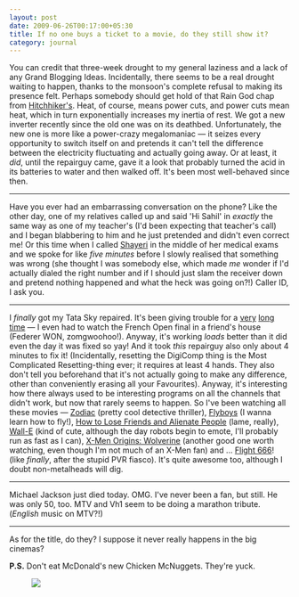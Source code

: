 ```yaml
---
layout: post
date: 2009-06-26T00:17:00+05:30
title: If no one buys a ticket to a movie, do they still show it?
category: journal
---
```


You can credit that three-week drought to my general laziness and a lack of any Grand Blogging Ideas. Incidentally, there seems to be a real drought waiting to happen, thanks to the monsoon's complete refusal to making its presence felt. Perhaps somebody should get hold of that Rain God chap from [Hitchhiker's][h2g2]. Heat, of course, means power cuts, and power cuts mean heat, which in turn exponentially increases my inertia of rest. We got a new inverter recently since the old one was on its deathbed. Unfortunately, the new one is more like a power-crazy megalomaniac — it seizes every opportunity to switch itself on and pretends it can't tell the difference between the electricity fluctuating and actually going away. Or at least, it *did*, until the repairguy came, gave it a look that probably turned the acid in its batteries to water and then walked off. It's been most well-behaved since then.

***

Have you ever had an embarrassing conversation on the phone? Like the other day, one of my relatives called up and said 'Hi Sahil' in *exactly* the same way as one of my teacher's (I'd been expecting that teacher's call) and I began blabbering to him and he just pretended and didn't even correct me! Or this time when I called [Shayeri][] in the middle of her medical exams and we spoke for like *five minutes* before I slowly realised that something was wrong (she thought I was somebody else, which made *me* wonder if I'd actually dialed the right number and if I should just slam the receiver down and pretend nothing happened and what the heck was going on?!) Caller ID, I ask you.

***

I *finally* got my Tata Sky repaired. It's been giving trouble for a [very][1] [long][2] [time][3] — I even had to watch the French Open final in a friend's house (Federer WON, zomgwoohoo!). Anyway, it's working *loads* better than it did even the day it was fixed so yay! And it took *this* repairguy also only about 4 minutes to fix it! (Incidentally, resetting the DigiComp thing is the Most Complicated Resetting-thing ever; it requires at least 4 hands. They also don't tell you beforehand that it's not actually going to make any difference, other than conveniently erasing all your Favourites). Anyway, it's interesting how there always used to be interesting programs on all the channels that didn't work, but now that rarely seems to happen. So I've been watching all these movies — [Zodiac][] (pretty cool detective thriller), [Flyboys][] (I wanna learn how to fly!), [How to Lose Friends and Alienate People][alienate] (lame, really), [Wall-E][walle] (kind of cute, although the day robots begin to emote, I'll probably run as fast as I can), [X-Men Origins: Wolverine][xmen] (another good one worth watching, even though I'm not much of an X-Men fan) and ... [Flight 666][666]! (like *finally*, after the stupid PVR fiasco). It's quite awesome too, although I doubt non-metalheads will dig.

***

Michael Jackson just died today. OMG. I've never been a fan, but still. He was only 50, too. MTV and Vh1 seem to be doing a marathon tribute. (*English* music on MTV?!)

***

As for the title, do they? I suppose it never really happens in the big cinemas?

**P.S.** Don't eat McDonald's new Chicken McNuggets. They're yuck.

<figure>
	<a rel="lightbox" href="http://www.imagesfood.com/Images/newsimage/mcdonald-nuggets.jpg">
		<img src="http://www.imagesfood.com/Images/newsimage/mcdonald-nuggets.jpg">
	</a>
</figure>



[h2g2]: http://en.wikipedia.org/wiki/The_Hitchhiker%27s_Guide_to_the_Galaxy
[Shayeri]: http://freak-uency.blogspot.com/
[1]: http://sahilb.blogspot.com/2007/06/of-rains-and-tata-skies.html
[2]: http://blog.sahil.me/posts/illimit/
[3]: http://blog.sahil.me/posts/its-like-dream-come-true-nadal-lost/
[Zodiac]: http://www.imdb.com/title/tt0443706/
[Flyboys]: http://www.imdb.com/title/tt0454824/
[alienate]: http://www.imdb.com/title/tt0455538/
[walle]: http://www.imdb.com/title/tt0910970/
[xmen]: http://www.imdb.com/title/tt0458525/
[666]: http://www.imdb.com/title/tt1361558/
